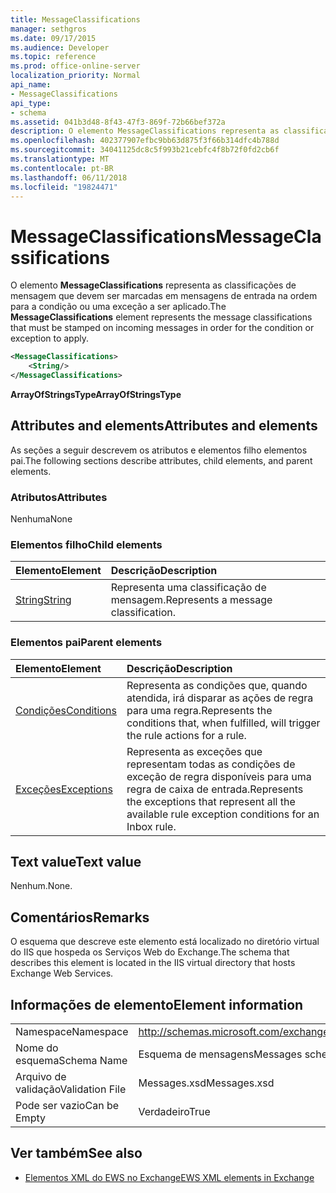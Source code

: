```yaml
---
title: MessageClassifications
manager: sethgros
ms.date: 09/17/2015
ms.audience: Developer
ms.topic: reference
ms.prod: office-online-server
localization_priority: Normal
api_name:
- MessageClassifications
api_type:
- schema
ms.assetid: 041b3d48-8f43-47f3-869f-72b66bef372a
description: O elemento MessageClassifications representa as classificações de mensagem que devem ser marcadas em mensagens de entrada na ordem para a condição ou uma exceção a ser aplicado.
ms.openlocfilehash: 402377907efbc9bb63d875f3f66b314dfc4b788d
ms.sourcegitcommit: 34041125dc8c5f993b21cebfc4f8b72f0fd2cb6f
ms.translationtype: MT
ms.contentlocale: pt-BR
ms.lasthandoff: 06/11/2018
ms.locfileid: "19824471"
---
```

# <a name="messageclassifications"></a><span data-ttu-id="036c2-103">MessageClassifications</span><span class="sxs-lookup"><span data-stu-id="036c2-103">MessageClassifications</span></span>

<span data-ttu-id="036c2-104">O elemento **MessageClassifications** representa as classificações de mensagem que devem ser marcadas em mensagens de entrada na ordem para a condição ou uma exceção a ser aplicado.</span><span class="sxs-lookup"><span data-stu-id="036c2-104">The **MessageClassifications** element represents the message classifications that must be stamped on incoming messages in order for the condition or exception to apply.</span></span> 
  
```XML
<MessageClassifications>
    <String/>
</MessageClassifications>
```

 <span data-ttu-id="036c2-105">**ArrayOfStringsType**</span><span class="sxs-lookup"><span data-stu-id="036c2-105">**ArrayOfStringsType**</span></span>
## <a name="attributes-and-elements"></a><span data-ttu-id="036c2-106">Attributes and elements</span><span class="sxs-lookup"><span data-stu-id="036c2-106">Attributes and elements</span></span>

<span data-ttu-id="036c2-107">As seções a seguir descrevem os atributos e elementos filho elementos pai.</span><span class="sxs-lookup"><span data-stu-id="036c2-107">The following sections describe attributes, child elements, and parent elements.</span></span>
  
### <a name="attributes"></a><span data-ttu-id="036c2-108">Atributos</span><span class="sxs-lookup"><span data-stu-id="036c2-108">Attributes</span></span>

<span data-ttu-id="036c2-109">Nenhuma</span><span class="sxs-lookup"><span data-stu-id="036c2-109">None</span></span>
  
### <a name="child-elements"></a><span data-ttu-id="036c2-110">Elementos filho</span><span class="sxs-lookup"><span data-stu-id="036c2-110">Child elements</span></span>

|<span data-ttu-id="036c2-111">**Elemento**</span><span class="sxs-lookup"><span data-stu-id="036c2-111">**Element**</span></span>|<span data-ttu-id="036c2-112">**Descrição**</span><span class="sxs-lookup"><span data-stu-id="036c2-112">**Description**</span></span>|
|:-----|:-----|
|[<span data-ttu-id="036c2-113">String</span><span class="sxs-lookup"><span data-stu-id="036c2-113">String</span></span>](string.md) <br/> |<span data-ttu-id="036c2-114">Representa uma classificação de mensagem.</span><span class="sxs-lookup"><span data-stu-id="036c2-114">Represents a message classification.</span></span>  <br/> |
   
### <a name="parent-elements"></a><span data-ttu-id="036c2-115">Elementos pai</span><span class="sxs-lookup"><span data-stu-id="036c2-115">Parent elements</span></span>

|<span data-ttu-id="036c2-116">**Elemento**</span><span class="sxs-lookup"><span data-stu-id="036c2-116">**Element**</span></span>|<span data-ttu-id="036c2-117">**Descrição**</span><span class="sxs-lookup"><span data-stu-id="036c2-117">**Description**</span></span>|
|:-----|:-----|
|[<span data-ttu-id="036c2-118">Condições</span><span class="sxs-lookup"><span data-stu-id="036c2-118">Conditions</span></span>](conditions.md) <br/> |<span data-ttu-id="036c2-119">Representa as condições que, quando atendida, irá disparar as ações de regra para uma regra.</span><span class="sxs-lookup"><span data-stu-id="036c2-119">Represents the conditions that, when fulfilled, will trigger the rule actions for a rule.</span></span>  <br/> |
|[<span data-ttu-id="036c2-120">Exceções</span><span class="sxs-lookup"><span data-stu-id="036c2-120">Exceptions</span></span>](exceptions.md) <br/> |<span data-ttu-id="036c2-121">Representa as exceções que representam todas as condições de exceção de regra disponíveis para uma regra de caixa de entrada.</span><span class="sxs-lookup"><span data-stu-id="036c2-121">Represents the exceptions that represent all the available rule exception conditions for an Inbox rule.</span></span>  <br/> |
   
## <a name="text-value"></a><span data-ttu-id="036c2-122">Text value</span><span class="sxs-lookup"><span data-stu-id="036c2-122">Text value</span></span>

<span data-ttu-id="036c2-123">Nenhum.</span><span class="sxs-lookup"><span data-stu-id="036c2-123">None.</span></span>
  
## <a name="remarks"></a><span data-ttu-id="036c2-124">Comentários</span><span class="sxs-lookup"><span data-stu-id="036c2-124">Remarks</span></span>

<span data-ttu-id="036c2-125">O esquema que descreve este elemento está localizado no diretório virtual do IIS que hospeda os Serviços Web do Exchange.</span><span class="sxs-lookup"><span data-stu-id="036c2-125">The schema that describes this element is located in the IIS virtual directory that hosts Exchange Web Services.</span></span>
  
## <a name="element-information"></a><span data-ttu-id="036c2-126">Informações de elemento</span><span class="sxs-lookup"><span data-stu-id="036c2-126">Element information</span></span>

|||
|:-----|:-----|
|<span data-ttu-id="036c2-127">Namespace</span><span class="sxs-lookup"><span data-stu-id="036c2-127">Namespace</span></span>  <br/> |http://schemas.microsoft.com/exchange/services/2006/messages  <br/> |
|<span data-ttu-id="036c2-128">Nome do esquema</span><span class="sxs-lookup"><span data-stu-id="036c2-128">Schema Name</span></span>  <br/> |<span data-ttu-id="036c2-129">Esquema de mensagens</span><span class="sxs-lookup"><span data-stu-id="036c2-129">Messages schema</span></span>  <br/> |
|<span data-ttu-id="036c2-130">Arquivo de validação</span><span class="sxs-lookup"><span data-stu-id="036c2-130">Validation File</span></span>  <br/> |<span data-ttu-id="036c2-131">Messages.xsd</span><span class="sxs-lookup"><span data-stu-id="036c2-131">Messages.xsd</span></span>  <br/> |
|<span data-ttu-id="036c2-132">Pode ser vazio</span><span class="sxs-lookup"><span data-stu-id="036c2-132">Can be Empty</span></span>  <br/> |<span data-ttu-id="036c2-133">Verdadeiro</span><span class="sxs-lookup"><span data-stu-id="036c2-133">True</span></span>  <br/> |
   
## <a name="see-also"></a><span data-ttu-id="036c2-134">Ver também</span><span class="sxs-lookup"><span data-stu-id="036c2-134">See also</span></span>



- [<span data-ttu-id="036c2-135">Elementos XML do EWS no Exchange</span><span class="sxs-lookup"><span data-stu-id="036c2-135">EWS XML elements in Exchange</span></span>](ews-xml-elements-in-exchange.md)

